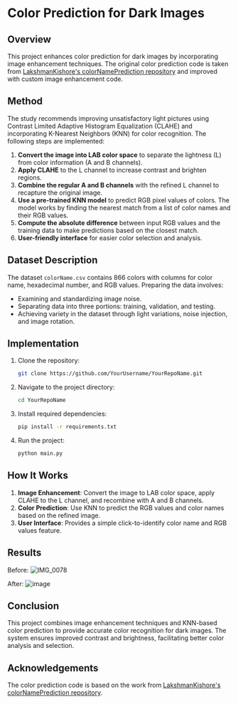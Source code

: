 # Color Prediction for Dark Images

## Overview
This project enhances color prediction for dark images by incorporating image enhancement techniques. The original color prediction code is taken from [LakshmanKishore's colorNamePrediction repository](https://github.com/LakshmanKishore/colorNamePrediction) and improved with custom image enhancement code.

## Method
The study recommends improving unsatisfactory light pictures using Contrast Limited Adaptive Histogram Equalization (CLAHE) and incorporating K-Nearest Neighbors (KNN) for color recognition. The following steps are implemented:

1. **Convert the image into LAB color space** to separate the lightness (L) from color information (A and B channels).
2. **Apply CLAHE** to the L channel to increase contrast and brighten regions.
3. **Combine the regular A and B channels** with the refined L channel to recapture the original image.
4. **Use a pre-trained KNN model** to predict RGB pixel values of colors. The model works by finding the nearest match from a list of color names and their RGB values.
5. **Compute the absolute difference** between input RGB values and the training data to make predictions based on the closest match.
6. **User-friendly interface** for easier color selection and analysis.

## Dataset Description
The dataset `colorName.csv` contains 866 colors with columns for color name, hexadecimal number, and RGB values. Preparing the data involves:
- Examining and standardizing image noise.
- Separating data into three portions: training, validation, and testing.
- Achieving variety in the dataset through light variations, noise injection, and image rotation.

## Implementation
1. Clone the repository:
    ```bash
    git clone https://github.com/YourUsername/YourRepoName.git
    ```
2. Navigate to the project directory:
    ```bash
    cd YourRepoName
    ```
3. Install required dependencies:
    ```bash
    pip install -r requirements.txt
    ```
4. Run the project:
    ```bash
    python main.py
    ```

## How It Works
1. **Image Enhancement**: Convert the image to LAB color space, apply CLAHE to the L channel, and recombine with A and B channels.
2. **Color Prediction**: Use KNN to predict the RGB values and color names based on the refined image.
3. **User Interface**: Provides a simple click-to-identify color name and RGB values feature.

## Results
Before:
![IMG_0078](https://github.com/Vinithra02/Color-predictor-for-Dark-Images/assets/141245778/717d7b4c-d82c-496f-b261-70a4b9e47296)

After:
![image](https://github.com/Vinithra02/Color-predictor-for-Dark-Images/assets/141245778/24192d16-8d91-4163-85b8-17666acc996b)

## Conclusion
This project combines image enhancement techniques and KNN-based color prediction to provide accurate color recognition for dark images. The system ensures improved contrast and brightness, facilitating better color analysis and selection.

## Acknowledgements
The color prediction code is based on the work from [LakshmanKishore's colorNamePrediction repository](https://github.com/LakshmanKishore/colorNamePrediction).
